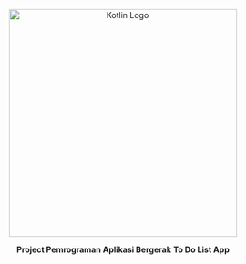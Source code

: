 <p align="center"><a target="_blank"><img src="https://raw.githubusercontent.com/laravel/art/master/logo-lockup/5%20SVG/2%20CMYK/1%20Full%20Color/laravel-logolockup-cmyk-red.svg](https://upload.wikimedia.org/wikipedia/commons/thumb/d/d4/Kotlin_logo.svg/2560px-Kotlin_logo.svg.png" width="400" alt="Kotlin Logo"></a></p>

<p align="center">
  <b>Project Pemrograman Aplikasi Bergerak</b>
  <b>To Do List App</b>
</p>
